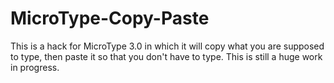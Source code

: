MicroType-Copy-Paste
====================

This is a hack for MicroType 3.0 in which it will copy what you are supposed to type, then paste it so that you don't have to type.
This is still a huge work in progress.
